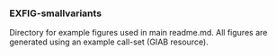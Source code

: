 ### EXFIG-smallvariants
Directory for example figures used in main readme.md. All figures are generated using an example call-set (GIAB resource).